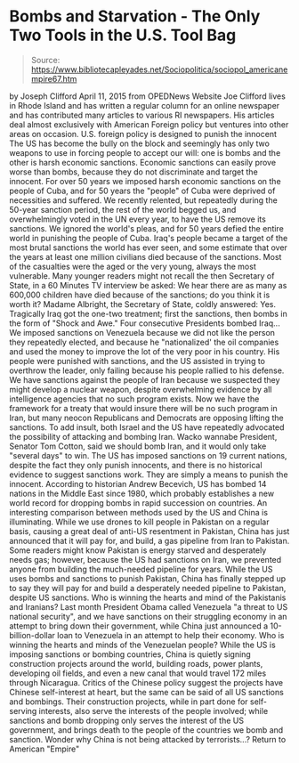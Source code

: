 # Bombs and Starvation - The Only Two Tools in the U.S. Tool Bag

> Source: https://www.bibliotecapleyades.net/Sociopolitica/sociopol_americanempire67.htm

by Joseph Clifford April 11, 2015
from OPEDNews Website
Joe Clifford lives in Rhode Island and has written a regular column for an online newspaper and has contributed many articles to various RI newspapers. His articles deal almost exclusively with American Foreign policy but ventures into other areas on occasion.
U.S. foreign policy
is designed to punish the innocent
The US has become the bully on the block and seemingly has only two weapons to use in forcing people to accept our will:
one is bombs and the other is harsh economic sanctions.
Economic sanctions can easily prove worse than bombs, because they do not discriminate and target the innocent.
For over 50 years we imposed harsh economic sanctions on the people of Cuba, and for 50 years the "people" of Cuba were deprived of necessities and suffered.
We recently relented, but repeatedly during the 50-year sanction period, the rest of the world begged us, and overwhelmingly voted in the UN every year, to have the US remove its sanctions. We ignored the world's pleas, and for 50 years defied the entire world in punishing the people of Cuba. Iraq's people became a target of the most brutal sanctions the world has ever seen, and some estimate that over the years at least one million civilians died because of the sanctions.
Most of the casualties were the aged or the very young, always the most vulnerable.
Many younger readers might not recall the then Secretary of State, in a 60 Minutes TV interview be asked:
We hear there are as many as 600,000 children have died because of the sanctions; do you think it is worth it?
Madame Albright, the Secretary of State, coldly answered:
Yes.
Tragically Iraq got the one-two treatment; first the sanctions, then bombs in the form of "Shock and Awe."
Four consecutive Presidents bombed Iraq... We imposed sanctions on Venezuela because we did not like the person they repeatedly elected, and because he "nationalized' the oil companies and used the money to improve the lot of the very poor in his country.
His people were punished with sanctions, and the US assisted in trying to overthrow the leader, only failing because his people rallied to his defense. We have sanctions against the people of Iran because we suspected they might develop a nuclear weapon, despite overwhelming evidence by all intelligence agencies that no such program exists.
Now we have the framework for a treaty that would insure there will be no such program in Iran, but many neocon Republicans and Democrats are opposing lifting the sanctions.
To add insult, both Israel and the US have repeatedly advocated the possibility of attacking and bombing Iran. Wacko wannabe President, Senator Tom Cotton, said we should bomb Iran, and it would only take "several days" to win. The US has imposed sanctions on 19 current nations, despite the fact they only punish innocents, and there is no historical evidence to suggest sanctions work. They are simply a means to punish the innocent.
According to historian Andrew Becevich, US has bombed 14 nations in the Middle East since 1980, which probably establishes a new world record for dropping bombs in rapid succession on countries. An interesting comparison between methods used by the US and China is illuminating. While we use drones to kill people in Pakistan on a regular basis, causing a great deal of anti-US resentment in Pakistan, China has just announced that it will pay for, and build, a gas pipeline from Iran to Pakistan.
Some readers might know Pakistan is energy starved and desperately needs gas; however, because the US had sanctions on Iran, we prevented anyone from building the much-needed pipeline for years.
While the US uses bombs and sanctions to punish Pakistan, China has finally stepped up to say they will pay for and build a desperately needed pipeline to Pakistan, despite US sanctions.
Who is winning the hearts and mind of the Pakistanis and Iranians? Last month President Obama called Venezuela "a threat to US national security", and we have sanctions on their struggling economy in an attempt to bring down their government, while China just announced a 10-billion-dollar loan to Venezuela in an attempt to help their economy.
Who is winning the hearts and minds of the Venezuelan people? While the US is imposing sanctions or bombing countries, China is quietly signing construction projects around the world, building roads, power plants, developing oil fields, and even a new canal that would travel 172 miles through Nicaragua. Critics of the Chinese policy suggest the projects have Chinese self-interest at heart, but the same can be said of all US sanctions and bombings.
Their construction projects, while in part done for self-serving interests, also serve the interests of the people involved; while sanctions and bomb dropping only serves the interest of the US government, and brings death to the people of the countries we bomb and sanction.
Wonder why China is not being attacked by terrorists...?
Return to American "Empire"

